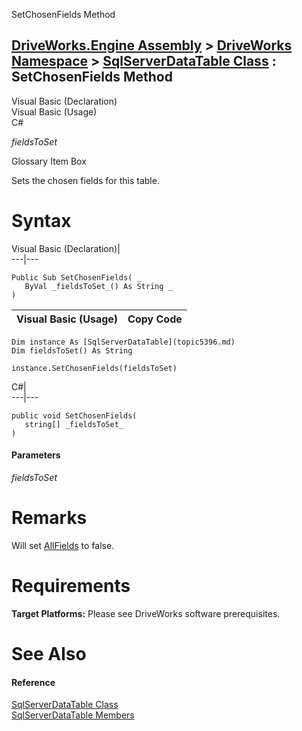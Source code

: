 SetChosenFields Method   
  
[DriveWorks.Engine Assembly](topic2156.md) > [DriveWorks Namespace](topic2159.md) > [SqlServerDataTable Class](topic5396.md) : SetChosenFields Method  
---  
  
Visual Basic (Declaration)    
Visual Basic (Usage)    
C# 

_fieldsToSet_
    

Glossary Item Box

Sets the chosen fields for this table. 

# Syntax

Visual Basic (Declaration)|   
---|---  
      
    
    Public Sub SetChosenFields( _
       ByVal _fieldsToSet_() As String _
    )   
  
Visual Basic (Usage)| Copy Code  
---|---  
      
    
    Dim instance As [SqlServerDataTable](topic5396.md)
    Dim fieldsToSet() As String
     
    instance.SetChosenFields(fieldsToSet)  
  
C#|   
---|---  
      
    
    public void SetChosenFields( 
       string[] _fieldsToSet_
    )  
  
#### Parameters

 _fieldsToSet_
    

# Remarks

Will set [AllFields](topic5408.md) to false.

# Requirements

**Target Platforms:** Please see DriveWorks software prerequisites.

# See Also

#### Reference

[SqlServerDataTable Class](topic5396.md)   
[SqlServerDataTable Members](topic5397.md)



